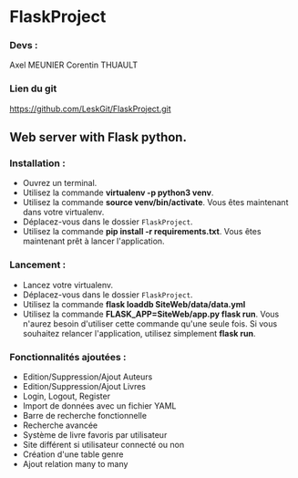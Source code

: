 # FlaskProject

### Devs : 
Axel MEUNIER
Corentin THUAULT

### Lien du git 

https://github.com/LeskGit/FlaskProject.git

## Web server with Flask python.

### Installation : 

- Ouvrez un terminal.
- Utilisez la commande **virtualenv -p python3 venv**.
- Utilisez la commande **source venv/bin/activate**.
Vous êtes maintenant dans votre virtualenv.
- Déplacez-vous dans le dossier `FlaskProject`.
- Utilisez la commande **pip install -r requirements.txt**.
Vous êtes maintenant prêt à lancer l'application.

### Lancement :

- Lancez votre virtualenv.
- Déplacez-vous dans le dossier `FlaskProject`.
- Utilisez la commande **flask loaddb SiteWeb/data/data.yml**
- Utilisez la commande **FLASK_APP=SiteWeb/app.py flask run**.
Vous n'aurez besoin d'utiliser cette commande qu'une seule fois. Si vous souhaitez relancer l'application, utilisez simplement **flask run**.

### Fonctionnalités ajoutées :

- Edition/Suppression/Ajout Auteurs
- Edition/Suppression/Ajout Livres
- Login, Logout, Register
- Import de données avec un fichier YAML
- Barre de recherche fonctionnelle
- Recherche avancée
- Système de livre favoris par utilisateur
- Site différent si utilisateur connecté ou non
- Création d'une table genre
- Ajout relation many to many